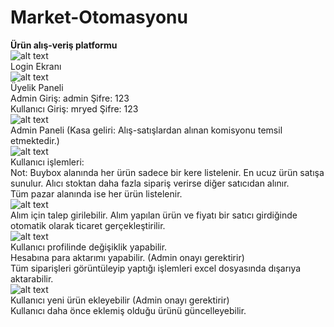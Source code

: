 # Market-Otomasyonu
**Ürün alış-veriş platformu** <br>
![alt text](https://imgyukle.com/f/2022/01/09/oLWT31.png) <br>
Login Ekranı <br>
![alt text](https://imgyukle.com/f/2022/01/09/oL2hms.png) <br>
Üyelik Paneli <br>
Admin Giriş: admin Şifre: 123 <br>
Kullanıcı Giriş: mryed Şifre: 123 <br>
![alt text](https://imgyukle.com/f/2022/01/09/oL2ahA.png) <br>
Admin Paneli (Kasa geliri: Alış-satışlardan alınan komisyonu temsil etmektedir.) <br>
![alt text](https://imgyukle.com/f/2022/01/09/oL2qTY.png) <br>
Kullanıcı işlemleri: <br>
Not: Buybox alanında her ürün sadece bir kere listelenir. En ucuz ürün satışa sunulur. Alıcı stoktan daha fazla sipariş verirse diğer satıcıdan alınır. <br>
Tüm pazar alanında ise her ürün listelenir. <br>
![alt text](https://imgyukle.com/f/2022/01/09/oLUXnp.png) <br>
Alım için talep girilebilir. Alım yapılan ürün ve fiyatı bir satıcı girdiğinde otomatik olarak ticaret gerçekleştirilir.<br>
![alt text](https://imgyukle.com/f/2022/01/09/oLUKX1.png) <br>
Kullanıcı profilinde değişiklik yapabilir. <br>
Hesabına para aktarımı yapabilir. (Admin onayı gerektirir) <br>
Tüm siparişleri görüntüleyip yaptığı işlemleri excel dosyasında dışarıya aktarabilir. <br>
![alt text](https://imgyukle.com/f/2022/01/09/oLWoJ6.png) <br>
Kullanıcı yeni ürün ekleyebilir (Admin onayı gerektirir) <br>
Kullanıcı daha önce eklemiş olduğu ürünü güncelleyebilir.
